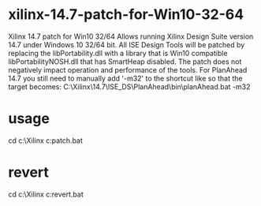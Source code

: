 # xilinx-14.7-patch-for-Win10-32-64
Xilinx 14.7 patch for Win10 32/64
Allows running Xilinx Design Suite version 14.7 under Windows 10 32/64 bit.
All ISE Design Tools will be patched by replacing the libPortability.dll with a library that is Win10 compatible libPortabilityNOSH.dll that has SmartHeap disabled. The patch does not negatively impact operation and performance of the tools.
For PlanAhead 14.7 you still need to manually add '-m32' to the shortcut like so that the target becomes:
C:\Xilinx\14.7\ISE_DS\PlanAhead\bin\planAhead.bat -m32

# usage

cd c:\Xilinx
c:patch.bat

# revert

cd c:\Xilinx
c:revert.bat

